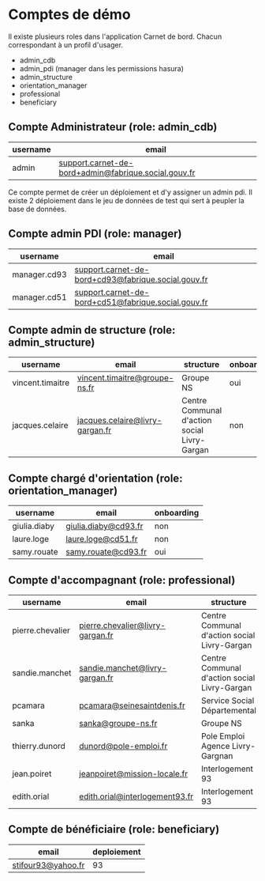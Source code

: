 # Comptes de démo

Il existe plusieurs roles dans l'application Carnet de bord. Chacun correspondant à un profil d'usager.
- admin_cdb
- admin_pdi (manager dans les permissions hasura)
- admin_structure
- orientation_manager
- professional
- beneficiary

## Compte Administrateur (role: admin_cdb)
| username | email |
| --- | --- |
| admin | support.carnet-de-bord+admin@fabrique.social.gouv.fr |

Ce compte permet de créer un déploiement et d'y assigner un admin pdi.
Il existe 2 déploiement dans le jeu de données de test qui sert à peupler la base de données.

## Compte admin PDI (role: manager)
| username | email |
| --- | --- |
| manager.cd93 | support.carnet-de-bord+cd93@fabrique.social.gouv.fr |
| manager.cd51 | support.carnet-de-bord+cd51@fabrique.social.gouv.fr |

## Compte admin de structure (role: admin_structure)
| username | email | structure | onboarding |
| --- | --- | --- | --- |
| vincent.timaitre | vincent.timaitre@groupe-ns.fr | Groupe NS | oui |
| jacques.celaire | jacques.celaire@livry-gargan.fr | Centre Communal d'action social Livry-Gargan | non |


## Compte chargé d'orientation (role: orientation_manager)
| username | email |  onboarding |
| --- | --- | --- |
| giulia.diaby | giulia.diaby@cd93.fr | non |
| laure.loge | laure.loge@cd51.fr | non |
| samy.rouate | samy.rouate@cd93.fr | oui |

## Compte d'accompagnant (role: professional)
| username | email |  structure | onboarding |
| --- | --- | --- | --- |
| pierre.chevalier | pierre.chevalier@livry-gargan.fr | Centre Communal d'action social Livry-Gargan| oui |
| sandie.manchet | sandie.manchet@livry-gargan.fr | Centre Communal d'action social Livry-Gargan | non |
| pcamara | pcamara@seinesaintdenis.fr | Service Social Départemental | oui |
| sanka | sanka@groupe-ns.fr | Groupe NS | oui |
| thierry.dunord | dunord@pole-emploi.fr | Pole Emploi Agence Livry-Gargnan | oui |
| jean.poiret | jeanpoiret@mission-locale.fr | Interlogement 93 | non |
| edith.orial | edith.orial@interlogement93.fr | Interlogement 93 | non |

## Compte de bénéficiaire (role: beneficiary)
| email | deploiement |
| --- | --- |
| stifour93@yahoo.fr | 93 |
